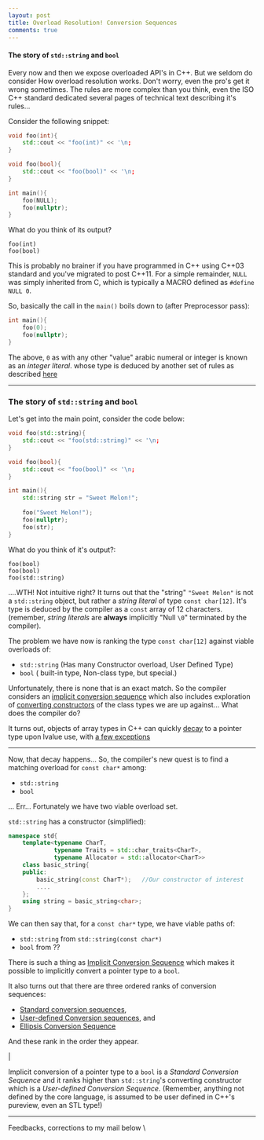 ```yaml
---
layout: post
title: Overload Resolution! Conversion Sequences
comments: true
---
```


#### The story of `std::string` and `bool`

Every now and then we expose overloaded API's in C++. But we seldom do consider How overload resolution works. Don't worry, even the pro's get it wrong sometimes. The rules are more complex than you think, even the ISO C++ standard dedicated several pages of technical text describing it's rules...

Consider the following snippet:

```c++
void foo(int){ 
    std::cout << "foo(int)" << '\n;
}

void foo(bool){
    std::cout << "foo(bool)" << '\n;
}

int main(){
    foo(NULL);
    foo(nullptr);
}
```

What do you think of its output?

    foo(int)
    foo(bool)

This is probably no brainer if you have programmed in C++ using C++03 standard and you've migrated to post C++11. For a simple remainder, `NULL` was simply inherited from C, which is typically a MACRO defined as `#define NULL 0`.

So, basically the call in the `main()` boils down to (after Preprocessor pass):

```c++
int main(){
    foo(0);
    foo(nullptr);
}
```

The above, `0` as with any other "value" arabic numeral or integer is known as an *integer literal*. whose type is deduced by another set of rules as described [here](http://en.cppreference.com/w/cpp/language/integer_literal#The_type_of_the_literal)

-------------------

### The story of `std::string` and `bool`

Let's get into the main point, consider the code below:

```c++
void foo(std::string){
    std::cout << "foo(std::string)" << '\n;
}

void foo(bool){
    std::cout << "foo(bool)" << '\n;
}

int main(){
    std::string str = "Sweet Melon!";
    
    foo("Sweet Melon!");
    foo(nullptr);
    foo(str);
}
```

What do you think of it's output?:

    foo(bool)
    foo(bool)
    foo(std::string)

....WTH! Not intuitive right? It turns out that the "string" `"Sweet Melon"` is not a `std::string` object, but rather a *string literal* of type `const char[12]`. It's type is deduced by the compiler as a `const` array of 12 characters. (remember, *string literals* are **always** implicitly "Null `\0`" terminated by the compiler).

The problem we have now is ranking the type `const char[12]` against viable overloads of:

- `std::string`  (Has many Constructor overload, User Defined Type)
- `bool` ( built-in type, Non-class type, but special.)

Unfortunately, there is none that is an exact match. So the compiler considers an [implicit conversion sequence](http://eel.is/c++draft/over.best.ics) which also includes exploration of [converting constructors](http://en.cppreference.com/w/cpp/language/converting_constructor) of the class types we are up against...  What does the compiler do?

It turns out, objects of array types in C++ can quickly [decay](http://stackoverflow.com/questions/1461432/what-is-array-decaying) to a pointer type upon lvalue use, with [a few exceptions](http://stackoverflow.com/questions/17752978/exception-to-array-not-decaying-into-a-pointer)

-----------------

Now, that decay happens... So, the compiler's new quest is to find a matching overload for `const char*` among:

- `std::string`
- `bool`

... Err... Fortunately we have two viable overload set.

`std::string` has a constructor (simplified):

```c++
namespace std{
    template<typename CharT, 
             typename Traits = std::char_traits<CharT>,
             typename Allocator = std::allocator<CharT>>
    class basic_string{
    public:
        basic_string(const CharT*);   //Our constructor of interest
        ....
    };
    using string = basic_string<char>;
} 
```

We can then say that, for a `const char*` type, we have viable paths of:

- `std::string` from `std::string(const char*)`
- `bool` from ??


There is such a thing as [Implicit Conversion Sequence](http://eel.is/c++draft/over.best.ics) which makes it possible to implicitly convert a pointer type to a `bool`.

It also turns out that there are three ordered ranks of conversion sequences: 

- [Standard conversion sequences](http://eel.is/c++draft/over.best.ics#over.ics.scs),
- [User-defined Conversion sequences](http://eel.is/c++draft/over.best.ics#over.ics.user), and 
- [Ellipsis Conversion Sequence](http://eel.is/c++draft/over.best.ics#over.ics.ellipsis)

And these rank in the order they appear.

|

Implicit conversion of a pointer type to a `bool` is a *Standard Conversion Sequence* and it ranks higher than `std::string`'s converting constructor which is a *User-defined Conversion Sequence*. (Remember, anything not defined by the core language, is assumed to be user defined in C++'s pureview, even an STL type!)


---------------
Feedbacks, corrections to my mail below \\
